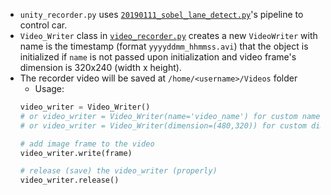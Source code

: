 - `unity_recorder.py` uses [`20190111_sobel_lane_detect.py`](../20190111_sobel_lane_detect.py)'s pipeline to control car.
- `Video_Writer` class in [`video_recorder.py`](video_recorder.py) creates a new `VideoWriter` with name is the timestamp (format `yyyyddmm_hhmmss.avi`) that the object is initialized if `name` is not passed upon initialization and video frame's dimension is 320x240 (width x height).
- The recorder video will be saved at `/home/<username>/Videos` folder
    - Usage:
    ```python
    video_writer = Video_Writer()
    # or video_writer = Video_Writer(name='video_name') for custom name
    # or video_writer = Video_Writer(dimension=(480,320)) for custom dimension 480px width and 320px height

    # add image frame to the video
    video_writer.write(frame)

    # release (save) the video_writer (properly)
    video_writer.release()
    ```